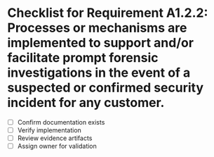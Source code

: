 # Checklist for Requirement A1.2.2: Processes or mechanisms are implemented to support and/or facilitate prompt forensic investigations in the event of a suspected or confirmed security incident for any customer.

- [ ] Confirm documentation exists
- [ ] Verify implementation
- [ ] Review evidence artifacts
- [ ] Assign owner for validation
